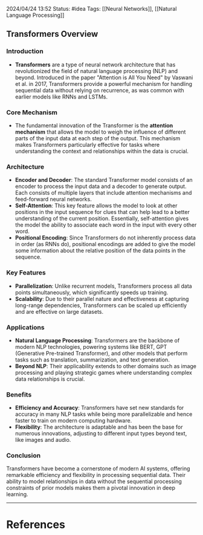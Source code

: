 2024/04/24 13:52
Status: #idea
Tags: [[Neural Networks]], [[Natural Language Processing]]

## Transformers Overview

### Introduction
- **Transformers** are a type of neural network architecture that has revolutionized the field of natural language processing (NLP) and beyond. Introduced in the paper "Attention is All You Need" by Vaswani et al. in 2017, Transformers provide a powerful mechanism for handling sequential data without relying on recurrence, as was common with earlier models like RNNs and LSTMs.

### Core Mechanism
- The fundamental innovation of the Transformer is the **attention mechanism** that allows the model to weigh the influence of different parts of the input data at each step of the output. This mechanism makes Transformers particularly effective for tasks where understanding the context and relationships within the data is crucial.

### Architecture
- **Encoder and Decoder**: The standard Transformer model consists of an encoder to process the input data and a decoder to generate output. Each consists of multiple layers that include attention mechanisms and feed-forward neural networks.
- **Self-Attention**: This key feature allows the model to look at other positions in the input sequence for clues that can help lead to a better understanding of the current position. Essentially, self-attention gives the model the ability to associate each word in the input with every other word.
- **Positional Encoding**: Since Transformers do not inherently process data in order (as RNNs do), positional encodings are added to give the model some information about the relative position of the data points in the sequence.

### Key Features
- **Parallelization**: Unlike recurrent models, Transformers process all data points simultaneously, which significantly speeds up training.
- **Scalability**: Due to their parallel nature and effectiveness at capturing long-range dependencies, Transformers can be scaled up efficiently and are effective on large datasets.

### Applications
- **Natural Language Processing**: Transformers are the backbone of modern NLP technologies, powering systems like BERT, GPT (Generative Pre-trained Transformer), and other models that perform tasks such as translation, summarization, and text generation.
- **Beyond NLP**: Their applicability extends to other domains such as image processing and playing strategic games where understanding complex data relationships is crucial.

### Benefits
- **Efficiency and Accuracy**: Transformers have set new standards for accuracy in many NLP tasks while being more parallelizable and hence faster to train on modern computing hardware.
- **Flexibility**: The architecture is adaptable and has been the base for numerous innovations, adjusting to different input types beyond text, like images and audio.

### Conclusion
Transformers have become a cornerstone of modern AI systems, offering remarkable efficiency and flexibility in processing sequential data. Their ability to model relationships in data without the sequential processing constraints of prior models makes them a pivotal innovation in deep learning.







---
# References
